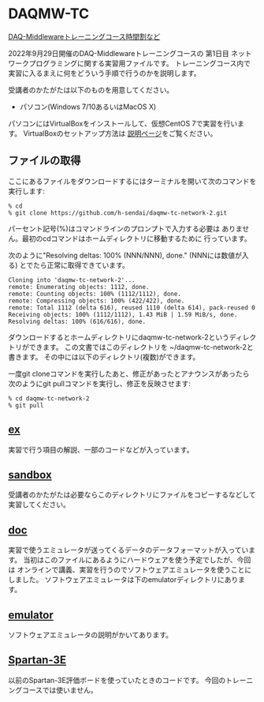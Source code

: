 # DAQMW-TC

[DAQ-Middlewareトレーニングコース時間割など](http://daqmw.kek.jp/seminar/2022/)

2022年9月29日開催のDAQ-Middlewareトレーニングコースの
第1日目 ネットワークプログラミングに関する実習用ファイルです。
トレーニングコース内で実習に入るまえに何をどういう手順で行うのかを説明します。

受講者のかたがたは以下のものを用意してください。

- パソコン(Windows 7/10あるいはMacOS X)

パソコンにはVirtualBoxをインストールして、仮想CentOS 7で実習を行います。
VirtualBoxのセットアップ方法は
[説明ページ](https://daqmw.kek.jp/virtualbox-centos7/)をご覧ください。

## ファイルの取得

ここにあるファイルをダウンロードするにはターミナルを開いて次のコマンドを実行します:

    % cd
    % git clone https://github.com/h-sendai/daqmw-tc-network-2.git

パーセント記号(%)はコマンドラインのプロンプトで入力する必要は
ありません。最初のcdコマンドはホームディレクトリに移動するために
行っています。

次のように"Resolving deltas: 100% (NNN/NNN), done." (NNNには数値が入る)
とでたら正常に取得できています。

    Cloning into 'daqmw-tc-network-2'...
    remote: Enumerating objects: 1112, done.
    remote: Counting objects: 100% (1112/1112), done.
    remote: Compressing objects: 100% (422/422), done.
    remote: Total 1112 (delta 616), reused 1110 (delta 614), pack-reused 0
    Receiving objects: 100% (1112/1112), 1.43 MiB | 1.59 MiB/s, done.
    Resolving deltas: 100% (616/616), done.

ダウンロードするとホームディレクトリにdaqmw-tc-network-2というディレクトリができます。
この文書ではこのディレクトリを ~/daqmw-tc-network-2と書きます。
その中には以下のディレクトリ(複数)ができます。

一度git cloneコマンドを実行したあと、修正があったとアナウンスがあったら
次のようにgit pullコマンドを実行し、修正を反映させます:

    % cd daqmw-tc-network-2
    % git pull

## [ex](ex/)

実習で行う項目の解説、一部のコードなどが入っています。

## [sandbox](sandbox/)

受講者のかたがたは必要ならこのディレクトリにファイルをコピーするなどして
実習してください。

## [doc](doc/)

実習で使うエミュレータが送ってくるデータのデータフォーマットが入っています。
当初はこのファイルにあるようにハードウェアを使う予定でしたが、今回は
オンラインで講義、実習を行うのでソフトウェアエミュレータを使うことにしました。
ソフトウェアエミュレータは下のemulatorディレクトリにあります。

## [emulator](emulator/)

ソフトウェアエミュレータの説明がかいてあります。

## [Spartan-3E](Spartan-3E/)

以前のSpartan-3E評価ボードを使っていたときのコードです。
今回のトレーニングコースでは使いません。
